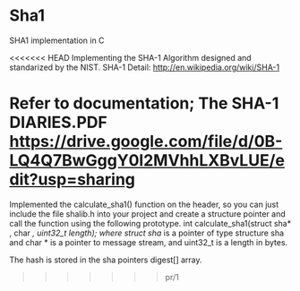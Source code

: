 Sha1
====

SHA1 implementation in C

<<<<<<< HEAD
Implementing the SHA-1 Algorithm designed and standarized by the NIST.
SHA-1 Detail:
http://en.wikipedia.org/wiki/SHA-1

Refer to documentation;
The SHA-1 DIARIES.PDF
https://drive.google.com/file/d/0B-LQ4Q7BwGggY0l2MVhhLXBvLUE/edit?usp=sharing
=======
Implemented the calculate_sha1() function on the header, so you can just include the file shalib.h into your project and create a structure pointer and call the function using the following prototype.
int calculate_sha1(struct sha* , char *, uint32_t length);
where struct sha* is a pointer of type structure sha and char * is a pointer to message stream, and uint32_t is a length in bytes.

The hash is stored in the sha pointers digest[] array.

>>>>>>> pr/1
